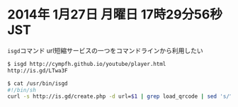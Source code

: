 # 2014年 1月27日 月曜日 17時29分56秒 JST

`isgd`コマンド
url短縮サービスの一つをコマンドラインから利用したい

```bash
$ isgd http://cympfh.github.io/youtube/player.html
http://is.gd/LTwa3F

$ cat /usr/bin/isgd
#!/bin/sh
curl -s http://is.gd/create.php -d url=$1 | grep load_qrcode | sed 's/^.*load_qrcode..//' | sed 's/..;.*$//'
```
